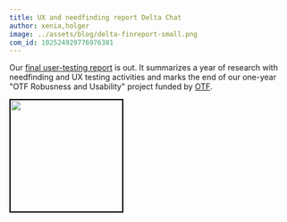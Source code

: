 ```yaml
---
title: UX and needfinding report Delta Chat
author: xenia,holger
image: ../assets/blog/delta-finreport-small.png
com_id: 102524929776976381
---
```


Our [final user-testing report](../assets/blog/Delta-Chat-UX-final-report-july2019.pdf) is out.
It summarizes a year of research with needfinding and UX testing activities and
marks the end of our one-year "OTF Robusness and Usability" project funded by [OTF](https://www.opentech.fund/results/supported-projects/delta-chat/).  

<a href="../assets/blog/Delta-Chat-UX-final-report-july2019.pdf">
    <img src="../assets/blog/delta-finreport.png" 
         width="200" style="border-width: 2px; border-color: black; border-style: solid;"/>
</a>

